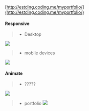 
[http://estding.coding.me/myportfolio/](http://estding.coding.me/myportfolio/)

#### Responsive

>* Desktop

![](http://www.z4a.net/images/2017/07/23/2017-07-2312.40.45.png)

>* mobile devices

![](http://www.z4a.net/images/2017/07/26/2017-07-2612.51.47.png)

#### Animate

>* ?????

![](http://www.z4a.net/images/2017/07/26/nav.gif)

>* portfolio
![](http://www.z4a.net/images/2017/07/26/portfolio.gif)
